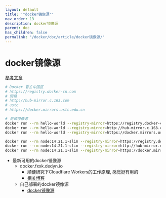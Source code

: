 ```yaml
---
layout: default
title: '"docker镜像源"'
nav_order: 13
description: docker镜像源
parent: doc
has_children: false
permalink: "/docker/doc/article/docker镜像源/"
---
```


# docker镜像源

[参考文章](https://developer.aliyun.com/article/653081)

```bash
# Docker 官方中国区
# https://registry.docker-cn.com
# 网易
# http://hub-mirror.c.163.com
# ustc
# https://docker.mirrors.ustc.edu.cn

# 测试镜像源
docker run --rm hello-world --registry-mirror=https://registry.docker-cn.com
docker run --rm hello-world --registry-mirror=http://hub-mirror.c.163.com
docker run --rm hello-world --registry-mirror=https://docker.mirrors.ustc.edu.cn

docker run --rm node:14.21.1-slim --registry-mirror=https://registry.docker-cn.com
docker run --rm node:14.21.1-slim --registry-mirror=http://hub-mirror.c.163.com
docker run --rm node:14.21.1-slim --registry-mirror=https://docker.mirrors.ustc.edu.cn

```

- 最新可用的docker镜像源
  - docker.fxxk.dedyn.io
    - 顺便研究下Cloudflare Workers的工作原理, 感觉挺有用的
    - [相关博客](https://blog.cmliussss.com/p/CF-Workers-docker.io/)
  - 自己部署的docker镜像源
    - [docker镜像源](https://cf-workers-docker-io-ac6.pages.dev/)
